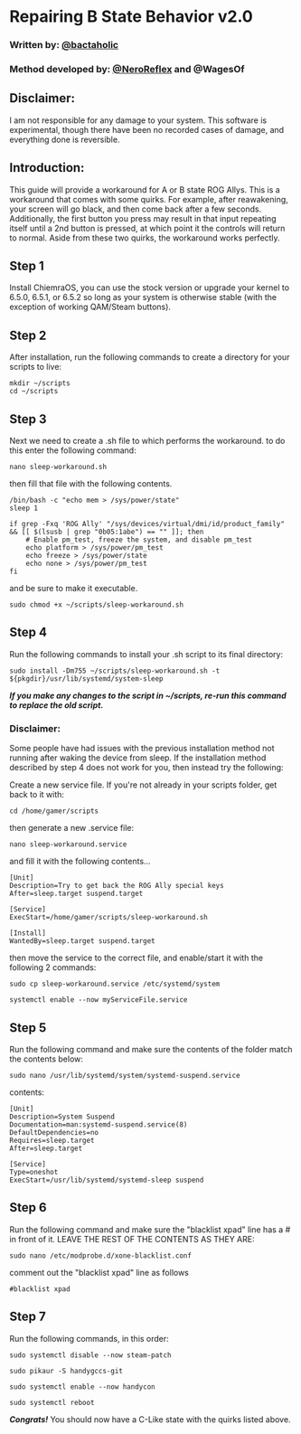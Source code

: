 # Repairing B State Behavior v2.0
### Written by: [@bactaholic](https://github.com/bactaholic)
### Method developed by: [@NeroReflex](https://github.com/NeroReflex) and @WagesOf

## Disclaimer:
I am not responsible for any damage to your system. This software is experimental, though there have been no recorded cases of damage, and everything done is reversible.

## Introduction:
This guide will provide a workaround for A or B state ROG Allys. This is a workaround that comes with some quirks. For example, after reawakening, your screen will go black, and then come back after a few seconds. Additionally, the first button you press may result in that input repeating itself until a 2nd button is pressed, at which point it the controls will return to normal. Aside from these two quirks, the workaround works perfectly.

## Step 1
Install ChiemraOS, you can use the stock version or upgrade your kernel to 6.5.0, 6.5.1, or 6.5.2 so long as your system is otherwise stable (with the exception of working QAM/Steam buttons).

## Step 2
After installation, run the following commands to create a directory for your scripts to live:
```
mkdir ~/scripts
cd ~/scripts
```

## Step 3
Next we need to create a .sh file to which performs the workaround. to do this enter the following command:

```nano sleep-workaround.sh```

then fill that file with the following contents.

```
/bin/bash -c "echo mem > /sys/power/state"
sleep 1

if grep -Fxq 'ROG Ally' "/sys/devices/virtual/dmi/id/product_family" && [[ $(lsusb | grep "0b05:1abe") == "" ]]; then
    # Enable pm_test, freeze the system, and disable pm_test
    echo platform > /sys/power/pm_test
    echo freeze > /sys/power/state
    echo none > /sys/power/pm_test
fi
```

and be sure to make it executable.

```sudo chmod +x ~/scripts/sleep-workaround.sh```

## Step 4
Run the following commands to install your .sh script to its final directory:
```
sudo install -Dm755 ~/scripts/sleep-workaround.sh -t ${pkgdir}/usr/lib/systemd/system-sleep
```
***If you make any changes to the script in ~/scripts, re-run this command to replace the old script.***

### Disclaimer:
Some people have had issues with the previous installation method not running after waking the device from sleep. If the installation method described by step 4 does not work for you, then instead try the following:

Create a new service file. If you're not already in your scripts folder, get back to it with:

```cd /home/gamer/scripts```

then generate a new .service file:

```nano sleep-workaround.service```

and fill it with the following contents...

```
[Unit]
Description=Try to get back the ROG Ally special keys
After=sleep.target suspend.target

[Service]
ExecStart=/home/gamer/scripts/sleep-workaround.sh

[Install]
WantedBy=sleep.target suspend.target
```

then move the service to the correct file, and enable/start it with the following 2 commands:

```sudo cp sleep-workaround.service /etc/systemd/system```

```systemctl enable --now myServiceFile.service```

## Step 5
Run the following command and make sure the contents of the folder match the contents below:
```
sudo nano /usr/lib/systemd/system/systemd-suspend.service
```
contents:
```
[Unit]
Description=System Suspend
Documentation=man:systemd-suspend.service(8)
DefaultDependencies=no
Requires=sleep.target
After=sleep.target

[Service]
Type=oneshot
ExecStart=/usr/lib/systemd/systemd-sleep suspend
```
## Step 6
Run the following command and make sure the "blacklist xpad" line has a # in front of it. LEAVE THE REST OF THE CONTENTS AS THEY ARE:
```
sudo nano /etc/modprobe.d/xone-blacklist.conf
```
comment out the "blacklist xpad" line as follows
```
#blacklist xpad
```
## Step 7
Run the following commands, in this order:
```
sudo systemctl disable --now steam-patch
```
```
sudo pikaur -S handygccs-git
```
```
sudo systemctl enable --now handycon
```
```
sudo systemctl reboot
```
***Congrats!*** You should now have a C-Like state with the quirks listed above.
